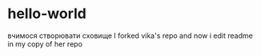 # hello-world
вчимося створювати сховище
I forked vika's repo and now i edit readme in my copy of her repo
